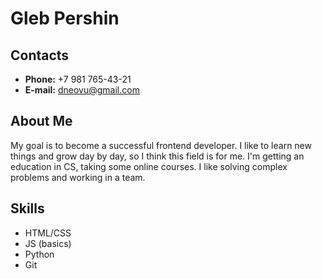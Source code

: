 # __Gleb Pershin__

## Contacts

* __Phone:__ +7 981 765-43-21
* __E-mail:__ dneovu@gmail.com

## About Me
My goal is to become a successful frontend developer. I like to learn new things and grow day by day, so I think this field is for me. I'm getting an education in CS, taking some online courses. I like solving complex problems and working in a team.

## Skills
* HTML/CSS
* JS (basics)
* Python
* Git


